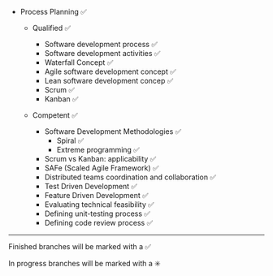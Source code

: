 
- Process Planning :white_check_mark:

    - Qualified :white_check_mark:
        - Software development process :white_check_mark:
        - Software development activities :white_check_mark:
        - Waterfall Concept :white_check_mark:
        - Agile software development concept :white_check_mark:
        - Lean software development concep :white_check_mark:
        - Scrum :white_check_mark:
        - Kanban :white_check_mark:
		
    - Competent :white_check_mark:
        - Software Development Methodologies :white_check_mark:
            - Spiral :white_check_mark:
            - Extreme programming :white_check_mark:
        - Scrum vs Kanban: applicability :white_check_mark:
        - SAFe (Scaled Agile Framework) :white_check_mark:
        - Distributed teams coordination and collaboration :white_check_mark:
        - Test Driven Development :white_check_mark:
        - Feature Driven Development :white_check_mark:
        - Evaluating technical feasibility :white_check_mark:
        - Defining unit-testing process :white_check_mark:
        - Defining code review process :white_check_mark:

------------------------------------------------------------------------
Finished branches will be marked with a :white_check_mark:

In progress branches will be marked with a :eight_spoked_asterisk:
